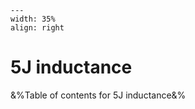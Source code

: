 
```{figure} /figures/busy.png
---
width: 35%
align: right
```
# 5J inductance

&%Table of contents for 5J inductance&%